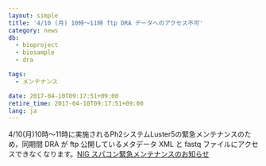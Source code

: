 ```yaml
---
layout: simple
title: '4/10 (月) 10時～11時 ftp DRA データへのアクセス不可'
category: news
db:
  - bioproject
  - biosample
  - dra

tags:
  - メンテナンス

date: 2017-04-10T09:17:51+09:00
retire_time: 2017-04-10T09:17:51+09:00
lang: ja
---
```


<p>4/10(月)10時～11時に実施されるPh2システムLuster5の緊急メンテナンスのため，同期間 DRA が ftp 公開しているメタデータ XML と fastq ファイルにアクセスできなくなります。<a href="https://twitter.com/nig_scinfo/status/850298542388162560">NIG スパコン緊急メンテナンスのお知らせ</a></p>
